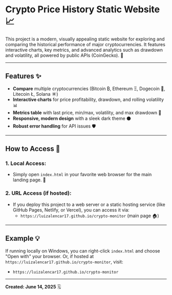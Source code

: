 # Crypto Price History Static Website 📈

This project is a modern, visually appealing static website for exploring and comparing the historical performance of major cryptocurrencies. It features interactive charts, key metrics, and advanced analytics such as drawdown and volatility, all powered by public APIs (CoinGecko). 🚀

---

## Features ✨

* **Compare** multiple cryptocurrencies (Bitcoin ₿, Ethereum Ξ, Dogecoin 🐶, Litecoin Ł, Solana ☀️)
* **Interactive charts** for price profitability, drawdown, and rolling volatility 📊
* **Metrics table** with last price, min/max, volatility, and max drawdown 🔢
* **Responsive, modern design** with a sleek dark theme ⚫
* **Robust error handling** for API issues 🛡️

---

## How to Access 🚀

### 1. **Local Access:**

* Simply open `index.html` in your favorite web browser for the main landing page. 📁

### 2. **URL Access (if hosted):**

* If you deploy this project to a web server or a static hosting service (like GitHub Pages, Netlify, or Vercel), you can access it via:
    * `https://luizalencar17.github.io/crypto-monitor` (main page 🏠)

---

## Example 💡

If running locally on Windows, you can right-click `index.html` and choose "Open with" your browser. Or, if hosted at `https://luizalencar17.github.io/crypto-monitor`, visit:

* `https://luizalencar17.github.io/crypto-monitor`

---

**Created: June 14, 2025** 🗓️